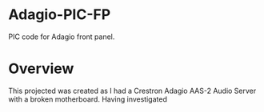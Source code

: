 # Adagio-PIC-FP
PIC code for Adagio front panel.

# Overview
This projected was created as I had a Crestron Adagio AAS-2 Audio Server with a broken motherboard. Having investigated
